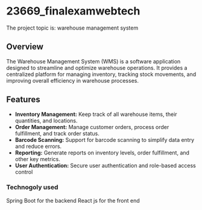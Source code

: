 # 23669_finalexamwebtech
The project topic is: warehouse management system
## Overview
The Warehouse Management System (WMS) is a software application designed to streamline and optimize warehouse operations. It provides a centralized platform for managing inventory, tracking stock movements, and improving overall efficiency in warehouse processes.
## Features

- **Inventory Management:** Keep track of all warehouse items, their quantities, and locations.
- **Order Management:** Manage customer orders, process order fulfillment, and track order status.
- **Barcode Scanning:** Support for barcode scanning to simplify data entry and reduce errors.
- **Reporting:** Generate reports on inventory levels, order fulfillment, and other key metrics.
- **User Authentication:** Secure user authentication and role-based access control

### Technogoly used
Spring Boot for the backend
React js for the front end
